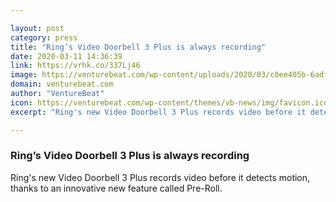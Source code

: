 ```yaml
---

layout: post
category: press
title: "Ring’s Video Doorbell 3 Plus is always recording"
date: 2020-03-11 14:36:39
link: https://vrhk.co/337Lj46
image: https://venturebeat.com/wp-content/uploads/2020/03/c0ee405b-6adf-45fa-9534-d870ee8c8398-e1583936554503.png?w=1200&strip=all
domain: venturebeat.com
author: "VentureBeat"
icon: https://venturebeat.com/wp-content/themes/vb-news/img/favicon.ico
excerpt: "Ring's new Video Doorbell 3 Plus records video before it detects motion, thanks to an innovative new feature called Pre-Roll."

---
```


### Ring’s Video Doorbell 3 Plus is always recording

Ring's new Video Doorbell 3 Plus records video before it detects motion, thanks to an innovative new feature called Pre-Roll.